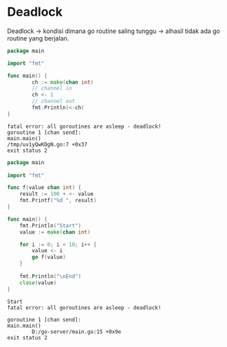 # Deadlock

Deadlock -> kondisi dimana go routine saling tunggu -> alhasil tidak ada go routine yang berjalan.

```go
package main

import "fmt"

func main() {
        ch := make(chan int)
        // channel in
        ch <- 1
        // channel out
        fmt.Println(<-ch)
}
```

```
fatal error: all goroutines are asleep - deadlock!
goroutine 1 [chan send]:
main.main()
/tmp/uv1yQwKDgN.go:7 +0x37
exit status 2
```

```go
package main
  
import "fmt"

func f(value chan int) {
    result := 100 + <- value
    fmt.Printf("%d ", result)
}

func main() {
    fmt.Println("Start")
    value := make(chan int)

    for i := 0; i < 10; i++ {
        value <- i
        go f(value)
    }
    
    fmt.Println("\nEnd")
    close(value)
}
```

```
Start
fatal error: all goroutines are asleep - deadlock!

goroutine 1 [chan send]:
main.main()
        D:/go-server/main.go:15 +0x9e
exit status 2
```
